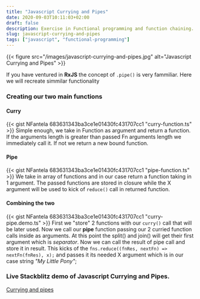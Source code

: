 ```yaml
---
title: "Javascript Currying and Pipes"
date: 2020-09-03T10:11:03+02:00
draft: false
description: Exercise in Functional programming and function chaining.
slug: javascript-currying-and-pipes
tags: ["javascript", "functional-programming"]
---
```


{{< figure src="/images/javascript-currying-and-pipes.jpg" alt="Javascript Currying and Pipes" >}}

If you have ventured in **RxJS** the concept of `.pipe()` is very fammiliar. Here we will recreate simmilar functionality

### Creating our two main functions

#### Curry 
{{< gist NFantela 683631343ba3ce1e01430fc431707cc1 "curry-function.ts" >}}
Simple enough, we take in Function as argument and return a function. If the arguments length is 
greater than passed Fn arguments length we immediately call it. If not we return a new bound function.

#### Pipe 
{{< gist NFantela 683631343ba3ce1e01430fc431707cc1 "pipe-function.ts" >}}
We take in array of functions and in our case return a function taking in 1 argument.
The passed functions are stored in closure while the X argument will be used to kick of 
`reduce()` call in returned function.

#### Combining the two
{{< gist NFantela 683631343ba3ce1e01430fc431707cc1 "curry-pipe.demo.ts" >}}
First we "store" 2 functions with our `curry()` call that will be later used.
Now we call our **pipe** function passing our 2 curried function calls inside as arguments. At this point
the split() and join() will get their first argument which is *separator*.
Now we can call the result of pipe call and store it in result. This kicks of the `fns.reduce((fnRes, nextFn) => nextFn(fnRes), x);` and passes it its needed X argument which is in our case string *"My Little Pony"*;

### Live Stackblitz demo of Javascript Currying and Pipes.
[Currying and pipes](https://stackblitz.com/edit/pipe-function-recreated)